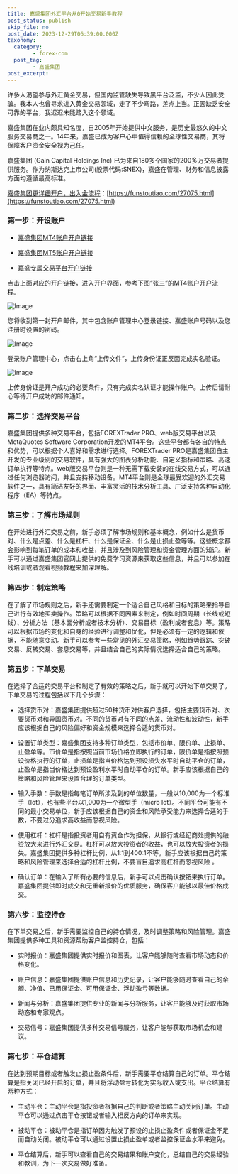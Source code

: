 ```yaml
---
title: 嘉盛集团外汇平台从0开始交易新手教程
post_status: publish
skip_file: no
post_date: 2023-12-29T06:39:00.000Z
taxonomy:
  category:
        - forex-com
  post_tag:
        - 嘉盛集团
post_excerpt: 
---
```

许多人渴望参与外汇黄金交易，但国内监管缺失导致黑平台泛滥，不少人因此受骗。我本人也曾寻求进入黄金交易领域，走了不少弯路，差点上当。正因缺乏安全可靠的平台，我迟迟未能踏入这个领域。

嘉盛集团在业内颇具知名度，自2005年开始提供中文服务，是历史最悠久的中文服务交易商之一。14年来，嘉盛已成为客户心中值得信赖的全球性交易商，其将保障客户资金安全视为己任。

嘉盛集团 (Gain Capital Holdings Inc) 已为来自180多个国家的200多万交易者提供服务。作为纳斯达克上市公司(股票代码:SNEX)，嘉盛在管理、财务和信息披露方面均遵循最高标准。

[嘉盛集团更详细开户，出入金流程](https://funstoutiao.com/27075.html)：[https://funstoutiao.com/27075.html](https://funstoutiao.com/27075.html)

### 第一步：开设账户

* [嘉盛集团MT4账户开户链接](https://s.ssgg.net/jsmt4)

* [嘉盛集团MT5账户开户链接](https://s.ssgg.net/jsmt5)

* [嘉盛专属交易平台开户链接](https://s.ssgg.net/js)

点击上面对应的开户链接，进入开户界面，参考下图“张三”的MT4账户开户流程。

![Image](https://prod-files-secure.s3.us-west-2.amazonaws.com/39ed1227-6d7d-4570-be36-9ccd4a2c4241/7a167aea-686b-400d-af59-4e18eb607a40/640.png?X-Amz-Algorithm=AWS4-HMAC-SHA256&X-Amz-Content-Sha256=UNSIGNED-PAYLOAD&X-Amz-Credential=ASIAZI2LB466VMIAEMOD%2F20250923%2Fus-west-2%2Fs3%2Faws4_request&X-Amz-Date=20250923T161308Z&X-Amz-Expires=3600&X-Amz-Security-Token=IQoJb3JpZ2luX2VjEMD%2F%2F%2F%2F%2F%2F%2F%2F%2F%2FwEaCXVzLXdlc3QtMiJGMEQCIHJhyMTQwiufFabFptzuLZDgPQsyM3l1wIhY6FlCVdNTAiBWC%2FK5wolz%2BYu9GvbjZofiJ3i3tNwM4R8RcAcLyB1Iryr%2FAwhJEAAaDDYzNzQyMzE4MzgwNSIMe1ds6oTdi03bWQUNKtwDGnxG%2F4hy74QhS9w%2F4MgBu3ztz6c8KLpkL2IVv7CMMbJkhmEW1bot%2BE8nFKh2w3pvyTvPwNvdLfSwVEJRxzTonQT0a3YvQJACVeikLPZXzQQl301E0OMKr8UFq7Qv26YvD8zTthG6hPmC%2FC6HoLE2NJ4ULL58fOw2UEHzZUhd6kBdFE8L%2FRT%2BTxEsBQmm8IC%2FAHR7Rey0z%2FQxmvVsugQnXHdsspkOitMUhRqFcTC1ZIXRdS2nnbMS2vioHSgW6De4f5et5ujtBWCKlujPhSIoF%2FhLf0BURjcoxw49hfkTMjxDWLWN2oVw%2Fi6pA7yUAGnRh77U7%2F6kSN5pzC7QKTjqp5pMRHGWqmV45%2FjZrOiHN7JzUKB6rl14L8VE68kgvxkmJz%2B3rb8aExKNuFNSqleIoMSdU1Lax%2BsRFtovsNmBa8vckUfESlytsfS7zVUlJ0cFWOyd%2BXlaOFHyE0IxrOYTEe01ZszwGGM%2F6sf%2BbAbIeM2b9PmA6YpVENfgtsX3w%2BKvW6ymdpthTvk56CwfdOfqLuBm92%2F49JANNXXc3%2B7pJd65eA2GQBLjobb8SghaapN9ARZHLA7JGKYjQOPhp03Q%2FqB5uS8XFstaG9RewjRcnnLgIUoXR2zlJ%2Fyn%2Bw4w2vvKxgY6pgFA55QqfEcl1PrZi%2F0Pz%2BRYzXg3SceBAtMfBjkKXecPdLV3TSYVfP8KzNRlOchkDXJ1h8OA5t%2F%2FZe4WHlq7ST1ks9iBn37CiYrUjYixyfFtMQhBtXB2BloGlbXDEWvrAD18%2Bi4mb3ecS23%2FQMptf4gUbn%2FMFxqJesGcD2NpgVE4TE32NoCq3%2BWbT27e%2Fw9srlWGCHeDaOmlutC%2BrZknb3V1mPoQwEsQ&X-Amz-Signature=cb07f5cb049f50ff318271a112cc244c58a19b81135e6aa92773d74e602bb787&X-Amz-SignedHeaders=host&x-amz-checksum-mode=ENABLED&x-id=GetObject)

您将收到第一封开户邮件，其中包含账户管理中心登录链接、嘉盛账户号码以及您注册时设置的密码。

![Image](https://prod-files-secure.s3.us-west-2.amazonaws.com/39ed1227-6d7d-4570-be36-9ccd4a2c4241/eaa1c6b3-2877-4284-a0e1-530e222c27fb/image.png?X-Amz-Algorithm=AWS4-HMAC-SHA256&X-Amz-Content-Sha256=UNSIGNED-PAYLOAD&X-Amz-Credential=ASIAZI2LB466VMIAEMOD%2F20250923%2Fus-west-2%2Fs3%2Faws4_request&X-Amz-Date=20250923T161308Z&X-Amz-Expires=3600&X-Amz-Security-Token=IQoJb3JpZ2luX2VjEMD%2F%2F%2F%2F%2F%2F%2F%2F%2F%2FwEaCXVzLXdlc3QtMiJGMEQCIHJhyMTQwiufFabFptzuLZDgPQsyM3l1wIhY6FlCVdNTAiBWC%2FK5wolz%2BYu9GvbjZofiJ3i3tNwM4R8RcAcLyB1Iryr%2FAwhJEAAaDDYzNzQyMzE4MzgwNSIMe1ds6oTdi03bWQUNKtwDGnxG%2F4hy74QhS9w%2F4MgBu3ztz6c8KLpkL2IVv7CMMbJkhmEW1bot%2BE8nFKh2w3pvyTvPwNvdLfSwVEJRxzTonQT0a3YvQJACVeikLPZXzQQl301E0OMKr8UFq7Qv26YvD8zTthG6hPmC%2FC6HoLE2NJ4ULL58fOw2UEHzZUhd6kBdFE8L%2FRT%2BTxEsBQmm8IC%2FAHR7Rey0z%2FQxmvVsugQnXHdsspkOitMUhRqFcTC1ZIXRdS2nnbMS2vioHSgW6De4f5et5ujtBWCKlujPhSIoF%2FhLf0BURjcoxw49hfkTMjxDWLWN2oVw%2Fi6pA7yUAGnRh77U7%2F6kSN5pzC7QKTjqp5pMRHGWqmV45%2FjZrOiHN7JzUKB6rl14L8VE68kgvxkmJz%2B3rb8aExKNuFNSqleIoMSdU1Lax%2BsRFtovsNmBa8vckUfESlytsfS7zVUlJ0cFWOyd%2BXlaOFHyE0IxrOYTEe01ZszwGGM%2F6sf%2BbAbIeM2b9PmA6YpVENfgtsX3w%2BKvW6ymdpthTvk56CwfdOfqLuBm92%2F49JANNXXc3%2B7pJd65eA2GQBLjobb8SghaapN9ARZHLA7JGKYjQOPhp03Q%2FqB5uS8XFstaG9RewjRcnnLgIUoXR2zlJ%2Fyn%2Bw4w2vvKxgY6pgFA55QqfEcl1PrZi%2F0Pz%2BRYzXg3SceBAtMfBjkKXecPdLV3TSYVfP8KzNRlOchkDXJ1h8OA5t%2F%2FZe4WHlq7ST1ks9iBn37CiYrUjYixyfFtMQhBtXB2BloGlbXDEWvrAD18%2Bi4mb3ecS23%2FQMptf4gUbn%2FMFxqJesGcD2NpgVE4TE32NoCq3%2BWbT27e%2Fw9srlWGCHeDaOmlutC%2BrZknb3V1mPoQwEsQ&X-Amz-Signature=7b579f6453b8b604fc3a6a5f60d821975c12bf9877e9f975231a68508615615d&X-Amz-SignedHeaders=host&x-amz-checksum-mode=ENABLED&x-id=GetObject)

登录账户管理中心，点击右上角“上传文件”，上传身份证正反面完成实名验证。

![Image](https://prod-files-secure.s3.us-west-2.amazonaws.com/39ed1227-6d7d-4570-be36-9ccd4a2c4241/54090639-09fc-46b4-a135-e0289f707147/image.png?X-Amz-Algorithm=AWS4-HMAC-SHA256&X-Amz-Content-Sha256=UNSIGNED-PAYLOAD&X-Amz-Credential=ASIAZI2LB466VMIAEMOD%2F20250923%2Fus-west-2%2Fs3%2Faws4_request&X-Amz-Date=20250923T161308Z&X-Amz-Expires=3600&X-Amz-Security-Token=IQoJb3JpZ2luX2VjEMD%2F%2F%2F%2F%2F%2F%2F%2F%2F%2FwEaCXVzLXdlc3QtMiJGMEQCIHJhyMTQwiufFabFptzuLZDgPQsyM3l1wIhY6FlCVdNTAiBWC%2FK5wolz%2BYu9GvbjZofiJ3i3tNwM4R8RcAcLyB1Iryr%2FAwhJEAAaDDYzNzQyMzE4MzgwNSIMe1ds6oTdi03bWQUNKtwDGnxG%2F4hy74QhS9w%2F4MgBu3ztz6c8KLpkL2IVv7CMMbJkhmEW1bot%2BE8nFKh2w3pvyTvPwNvdLfSwVEJRxzTonQT0a3YvQJACVeikLPZXzQQl301E0OMKr8UFq7Qv26YvD8zTthG6hPmC%2FC6HoLE2NJ4ULL58fOw2UEHzZUhd6kBdFE8L%2FRT%2BTxEsBQmm8IC%2FAHR7Rey0z%2FQxmvVsugQnXHdsspkOitMUhRqFcTC1ZIXRdS2nnbMS2vioHSgW6De4f5et5ujtBWCKlujPhSIoF%2FhLf0BURjcoxw49hfkTMjxDWLWN2oVw%2Fi6pA7yUAGnRh77U7%2F6kSN5pzC7QKTjqp5pMRHGWqmV45%2FjZrOiHN7JzUKB6rl14L8VE68kgvxkmJz%2B3rb8aExKNuFNSqleIoMSdU1Lax%2BsRFtovsNmBa8vckUfESlytsfS7zVUlJ0cFWOyd%2BXlaOFHyE0IxrOYTEe01ZszwGGM%2F6sf%2BbAbIeM2b9PmA6YpVENfgtsX3w%2BKvW6ymdpthTvk56CwfdOfqLuBm92%2F49JANNXXc3%2B7pJd65eA2GQBLjobb8SghaapN9ARZHLA7JGKYjQOPhp03Q%2FqB5uS8XFstaG9RewjRcnnLgIUoXR2zlJ%2Fyn%2Bw4w2vvKxgY6pgFA55QqfEcl1PrZi%2F0Pz%2BRYzXg3SceBAtMfBjkKXecPdLV3TSYVfP8KzNRlOchkDXJ1h8OA5t%2F%2FZe4WHlq7ST1ks9iBn37CiYrUjYixyfFtMQhBtXB2BloGlbXDEWvrAD18%2Bi4mb3ecS23%2FQMptf4gUbn%2FMFxqJesGcD2NpgVE4TE32NoCq3%2BWbT27e%2Fw9srlWGCHeDaOmlutC%2BrZknb3V1mPoQwEsQ&X-Amz-Signature=9057ba856c626cc4d7e8cf7da52188f7011ad23d62196dc070cc19a7d4efca82&X-Amz-SignedHeaders=host&x-amz-checksum-mode=ENABLED&x-id=GetObject)

上传身份证是开户成功的必要条件，只有完成实名认证才能操作账户。上传后请耐心等待开户成功的邮件通知。

### 第二步：选择交易平台

嘉盛集团提供多种交易平台，包括FOREXTrader PRO、web版交易平台以及MetaQuotes Software Corporation开发的MT4平台。这些平台都有各自的特点和优势，可以根据个人喜好和需求进行选择。FOREXTrader PRO是嘉盛集团自主开发的专业级别的交易软件，具有强大的图表分析功能、自定义指标和策略、高速订单执行等特点。web版交易平台则是一种无需下载安装的在线交易方式，可以通过任何浏览器访问，并且支持移动设备。MT4平台则是全球最受欢迎的外汇交易软件之一，具有简洁友好的界面、丰富灵活的技术分析工具、广泛支持各种自动化程序（EA）等特点。

### 第三步：了解市场规则

在开始进行外汇交易之前，新手必须了解市场规则和基本概念，例如什么是货币对、什么是点差、什么是杠杆、什么是保证金、什么是止损止盈等等。这些概念都会影响到每笔订单的成本和收益，并且涉及到风险管理和资金管理方面的知识。新手可以通过嘉盛集团官网上提供的免费学习资源来获取这些信息，并且可以参加在线培训或者观看视频教程来加深理解。

### 第四步：制定策略

在了解了市场规则之后，新手还需要制定一个适合自己风格和目标的策略来指导自己进行有效地买卖操作。策略可以根据不同因素来制定，例如时间周期（长线或短线）、分析方法（基本面分析或者技术分析）、交易目标（盈利或者套息）等。策略可以根据市场的变化和自身的经验进行调整和优化，但是必须有一定的逻辑和依据，不能随意变动。新手可以参考一些常见的外汇交易策略，例如趋势跟踪、突破交易、反转交易、套息交易等，并且结合自己的实际情况选择适合自己的策略。

### 第五步：下单交易

在选择了合适的交易平台和制定了有效的策略之后，新手就可以开始下单交易了。下单交易的过程包括以下几个步骤：

* 选择货币对：嘉盛集团提供超过50种货币对供客户选择，包括主要货币对、次要货币对和异国货币对。不同的货币对有不同的点差、流动性和波动性，新手应该根据自己的风险偏好和资金规模来选择合适的货币对。

* 设置订单类型：嘉盛集团支持多种订单类型，包括市价单、限价单、止损单、止盈单等。市价单是指按照当前市场价格立即执行的订单，限价单是指按照预设价格执行的订单，止损单是指当价格达到预设损失水平时自动平仓的订单，止盈单是指当价格达到预设盈利水平时自动平仓的订单。新手应该根据自己的策略和风险管理来设置合理的订单类型。

* 输入手数：手数是指每笔订单所涉及到的单位数量，一般以10,000为一个标准手（lot），也有些平台以1,000为一个微型手（micro lot）。不同平台可能有不同的最小交易单位，新手应该根据自己的资金和风险承受能力来选择合适的手数，不要过分追求高收益而忽视风险。

* 使用杠杆：杠杆是指投资者用自有资金作为担保，从银行或经纪商处提供的融资放大来进行外汇交易。杠杆可以放大投资者的收益，也可以放大投资者的损失。嘉盛集团提供多种杠杆比例，从1:1到400:1不等。新手应该根据自己的策略和风险管理来选择合适的杠杆比例，不要盲目追求高杠杆而忽视风险 。

* 确认订单：在输入了所有必要的信息后，新手可以点击确认按钮来执行订单。嘉盛集团提供即时成交和无重新报价的优质服务，确保客户能够以最佳价格成交。

### 第六步：监控持仓

在下单交易之后，新手需要监控自己的持仓情况，及时调整策略和风险管理。嘉盛集团提供多种工具和资源帮助客户监控持仓，包括：

* 实时报价：嘉盛集团提供实时报价和图表，让客户能够随时查看市场动态和价格变化。

* 账户信息：嘉盛集团提供账户信息和历史记录，让客户能够随时查看自己的余额、净值、已用保证金、可用保证金、浮动盈亏等数据。

* 新闻与分析：嘉盛集团提供专业的新闻与分析服务，让客户能够及时获取市场动态和专家观点。

* 交易信号：嘉盛集团提供多种交易信号服务，让客户能够获取市场机会和建议。

### 第七步：平仓结算

在达到预期目标或者触发止损止盈条件后，新手需要平仓结算自己的订单。平仓结算是指关闭已经开启的订单，并且将浮动盈亏转化为实际收入或支出。平仓结算有两种方式：

* 主动平仓：主动平仓是指投资者根据自己的判断或者策略主动关闭订单。主动平仓可以通过点击平仓按钮或者输入相反方向的订单来实现。

* 被动平仓：被动平仓是指订单因为触发了预设的止损止盈条件或者保证金不足而自动关闭。被动平仓可以通过设置止损止盈单或者监控保证金水平来避免。

* 平仓结算后，新手可以查看自己的交易结果和账户变化，总结自己的交易经验和教训，为下一次交易做好准备。